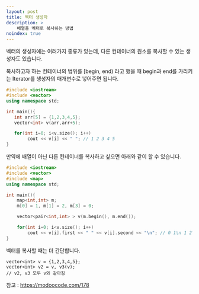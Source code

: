 ```yaml
---
layout: post
title: 벡터 생성자 
description: >
    배열을 벡터로 복사하는 방법
noindex: true
---
```


벡터의 생성자에는 여러가지 종류가 있는데, 다른 컨테이너의 원소를 복사할 수 있는 생성자도 있습니다.  

복사하고자 하는 컨테이너의 범위를 [begin, end) 라고 했을 때 begin과 end를 가리키는 Iterator를 생성자의 매개변수로 넣어주면 됩니다.

```c++
#include <iostream>
#include <vector>
using namespace std;

int main(){
   int arr[5] = {1,2,3,4,5};
   vector<int> v(arr,arr+5);

   for(int i=0; i<v.size(); i++)
        cout << v[i] << " "; // 1 2 3 4 5
}
```

만약에 배열이 아닌 다른 컨테이너를 복사하고 싶으면 아래와 같이 할 수 있습니다.

```c++
#include <iostream>
#include <vector>
#include <map>
using namespace std;

int main(){
    map<int,int> m;
    m[0] = 1, m[1] = 2, m[3] = 0;

    vector<pair<int,int> > v(m.begin(), m.end());

    for(int i=0; i<v.size(); i++)
        cout << v[i].first << " " << v[i].second << "\n"; // 0 1\n 1 2\n 3 0
}
```
벡터를 복사할 때는 더 간단합니다.

```
vector<int> v = {1,2,3,4,5};
vector<int> v2 = v, v3(v);
// v2, v3 모두 v와 같아짐
```

참고 : <https://modoocode.com/178>